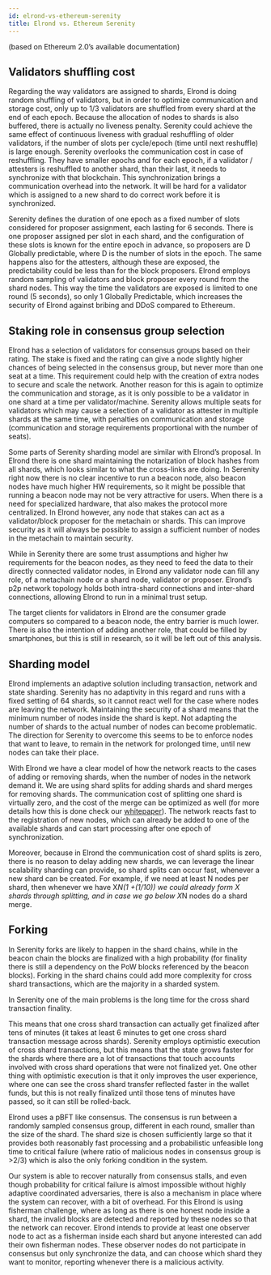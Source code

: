 ```yaml
---
id: elrond-vs-ethereum-serenity
title: Elrond vs. Ethereum Serenity
---
```


(based on Ethereum 2.0’s available documentation)

## **Validators shuffling cost**

Regarding the way validators are assigned to shards, Elrond is doing random shuffling of validators, but in order to optimize communication and storage cost, only up to 1/3 validators are shuffled from every shard at the end of each epoch. Because the allocation of nodes to shards is also buffered, there is actually no liveness penalty. Serenity could achieve the same effect of continuous liveness with gradual reshuffling of older validators, if the number of slots per cycle/epoch (time until next reshuffle) is large enough. Serenity overlooks the communication cost in case of reshuffling. They have smaller epochs and for each epoch, if a validator / attesters is reshuffled to another shard, than their last, it needs to synchronize with that blockchain. This synchronization brings a communication overhead into the network. It will be hard for a validator which is assigned to a new shard to do correct work before it is synchronized.

Serenity defines the duration of one epoch as a fixed number of slots considered for proposer assignment, each lasting for 6 seconds. There is one proposer assigned per slot in each shard, and the configuration of these slots is known for the entire epoch in advance, so proposers are D Globally predictable, where D is the number of slots in the epoch. The same happens also for the attesters, although these are exposed, the predictability could be less than for the block proposers. Elrond employs random sampling of validators and block proposer every round from the shard nodes. This way the time the validators are exposed is limited to one round (5 seconds), so only 1 Globally Predictable, which increases the security of Elrond against bribing and DDoS compared to Ethereum.

## **Staking role in consensus group selection**

Elrond has a selection of validators for consensus groups based on their rating. The stake is fixed and the rating can give a node slightly higher chances of being selected in the consensus group, but never more than one seat at a time. This requirement could help with the creation of extra nodes to secure and scale the network. Another reason for this is again to optimize the communication and storage, as it is only possible to be a validator in one shard at a time per validator/machine. Serenity allows multiple seats for validators which may cause a selection of a validator as attester in multiple shards at the same time, with penalties on communication and storage (communication and storage requirements proportional with the number of seats).

Some parts of Serenity sharding model are similar with Elrond’s proposal. In Elrond there is one shard maintaining the notarization of block hashes from all shards, which looks similar to what the cross-links are doing. In Serenity right now there is no clear incentive to run a beacon node, also beacon nodes have much higher HW requirements, so it might be possible that running a beacon node may not be very attractive for users. When there is a need for specialized hardware, that also makes the protocol more centralized. In Elrond however, any node that stakes can act as a validator/block proposer for the metachain or shards. This can improve security as it will always be possible to assign a sufficient number of nodes in the metachain to maintain security.

While in Serenity there are some trust assumptions and higher hw requirements for the beacon nodes, as they need to feed the data to their directly connected validator nodes, in Elrond any validator node can fill any role, of a metachain node or a shard node, validator or proposer. Elrond’s p2p network topology holds both intra-shard connections and inter-shard connections, allowing Elrond to run in a minimal trust setup.

The target clients for validators in Elrond are the consumer grade computers so compared to a beacon node, the entry barrier is much lower. There is also the intention of adding another role, that could be filled by smartphones, but this is still in research, so it will be left out of this analysis.

## **Sharding model**

Elrond implements an adaptive solution including transaction, network and state sharding. Serenity has no adaptivity in this regard and runs with a fixed setting of 64 shards, so it cannot react well for the case where nodes are leaving the network. Maintaining the security of a shard means that the minimum number of nodes inside the shard is kept. Not adapting the number of shards to the actual number of nodes can become problematic. The direction for Serenity to overcome this seems to be to enforce nodes that want to leave, to remain in the network for prolonged time, until new nodes can take their place.

With Elrond we have a clear model of how the network reacts to the cases of adding or removing shards, when the number of nodes in the network demand it. We are using shard splits for adding shards and shard merges for removing shards. The communication cost of splitting one shard is virtually zero, and the cost of the merge can be optimized as well (for more details how this is done check our [whitepaper](https://elrond.com/assets/files/elrond-whitepaper.pdf)). The network reacts fast to the registration of new nodes, which can already be added to one of the available shards and can start processing after one epoch of synchronization.

Moreover, because in Elrond the communication cost of shard splits is zero, there is no reason to delay adding new shards, we can leverage the linear scalability sharding can provide, so shard splits can occur fast, whenever a new shard can be created. For example, if we need at least N nodes per shard, then whenever we have X*N(1 +(1/10)) we could already form X shards through splitting, and in case we go below X*N nodes do a shard merge.

## **Forking**

In Serenity forks are likely to happen in the shard chains, while in the beacon chain the blocks are finalized with a high probability (for finality there is still a dependency on the PoW blocks referenced by the beacon blocks). Forking in the shard chains could add more complexity for cross shard transactions, which are the majority in a sharded system.

In Serenity one of the main problems is the long time for the cross shard transaction finality.

This means that one cross shard transaction can actually get finalized after tens of minutes (it takes at least 6 minutes to get one cross shard transaction message across shards). Serenity employs optimistic execution of cross shard transactions, but this means that the state grows faster for the shards where there are a lot of transactions that touch accounts involved with cross shard operations that were not finalized yet. One other thing with optimistic execution is that it only improves the user experience, where one can see the cross shard transfer reflected faster in the wallet funds, but this is not really finalized until those tens of minutes have passed, so it can still be rolled-back.

Elrond uses a pBFT like consensus. The consensus is run between a randomly sampled consensus group, different in each round, smaller than the size of the shard. The shard size is chosen sufficiently large so that it provides both reasonably fast processing and a probabilistic unfeasible long time to critical failure (where ratio of malicious nodes in consensus group is >2/3) which is also the only forking condition in the system.

Our system is able to recover naturally from consensus stalls, and even though probability for critical failure is almost impossible without highly adaptive coordinated adversaries, there is also a mechanism in place where the system can recover, with a bit of overhead. For this Elrond is using fisherman challenge, where as long as there is one honest node inside a shard, the invalid blocks are detected and reported by these nodes so that the network can recover. Elrond intends to provide at least one observer node to act as a fisherman inside each shard but anyone interested can add their own fisherman nodes. These observer nodes do not participate in consensus but only synchronize the data, and can choose which shard they want to monitor, reporting whenever there is a malicious activity.
